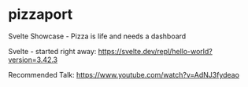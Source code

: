 # pizzaport

Svelte Showcase - Pizza is life and needs a dashboard

Svelte - started right away:
https://svelte.dev/repl/hello-world?version=3.42.3

Recommended Talk:
https://www.youtube.com/watch?v=AdNJ3fydeao
